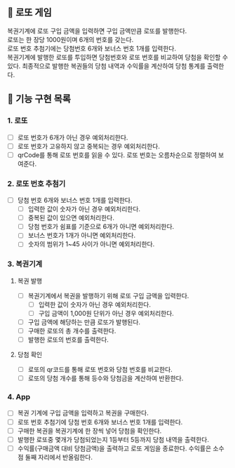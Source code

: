 ## 🎱 로또 게임

복권기계에 로또 구입 금액을 입력하면 구입 금액만큼 로또를 발행한다.  
로또는 한 장당 1000원이며 6개의 번호를 갖는다.  
로또 번호 추첨기에는 당첨번호 6개와 보너스 번호 1개를 입력한다.  
복권기계에 발행한 로또를 투입하면 당첨번호와 로또 번호를 비교하여 당첨을 확인할 수 있다. 
최종적으로 발행한 복권들의 당첨 내역과 수익률을 계산하여 당첨 통계를 출력한다.

## 📝 기능 구현 목록

### 1. 로또

- [ ] 로또 번호가 6개가 아닌 경우 예외처리한다.
- [ ] 로또 번호가 고유하지 않고 중복되는 경우 예외처리한다.
- [ ] qrCode를 통해 로또 번호를 읽을 수 있다. 로또 번호는 오름차순으로 정렬하여 보여준다.

### 2. 로또 번호 추첨기 
- [ ] 당첨 번호 6개와 보너스 번호 1개를 입력한다.
  - [ ] 입력한 값이 숫자가 아닌 경우 예외처리한다.
  - [ ] 중복된 값이 있으면 예외처리한다.
  - [ ] 당첨 번호가 쉼표를 기준으로 6개가 아니면 예외처리한다.
  - [ ] 보너스 번호가 1개가 아니면 예외처리한다.
  - [ ] 숫자의 범위가 1~45 사이가 아니면 예외처리한다.

### 3. 복권기계 

1. 복권 발행

    - [ ] 복권기계에서 복권을 발행하기 위해 로또 구입 금액을 입력한다.
      - [ ] 입력한 값이 숫자가 아닌 경우 예외처리한다.
      - [ ] 구입 금액이 1,000원 단위가 아닌 경우 예외처리한다.
     - [ ] 구입 금액에 해당하는 만큼 로또가 발행된다.
     - [ ] 구매한 로또의 총 개수를 출력한다.
     - [ ] 발행한 로또의 번호를 출력한다.

2. 당첨 확인 

     - [ ] 로또의 qr코드를 통해 로또 번호와 당첨 번호를 비교한다.
     - [ ] 로또의 당첨 개수를 통해 등수와 당첨금을 계산하여 반환한다.

### 4. App 

- [ ] 복권 기계에 구입 금액을 입력하고 복권을 구매한다. 
- [ ] 로또 번호 추첨기에 당첨 번호 6개와 보너스 번호 1개를 입력한다.
- [ ] 구매한 복권을 복권기계에 한 장씩 넣어 당첨을 확인한다. 
- [ ] 발행한 로또중 몇개가 당첨되었는지 1등부터 5등까지 당첨 내역을 출력한다.
- [ ] 수익률(구매금액 대비 당첨금액)을 출력하고 로또 게임을 종료한다. 수익률은 소수점 둘째 자리에서 반올림한다.
